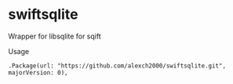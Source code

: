 # swiftsqlite

Wrapper for libsqlite for sqift

Usage 
```
.Package(url: "https://github.com/alexch2000/swiftsqlite.git", majorVersion: 0),
```
